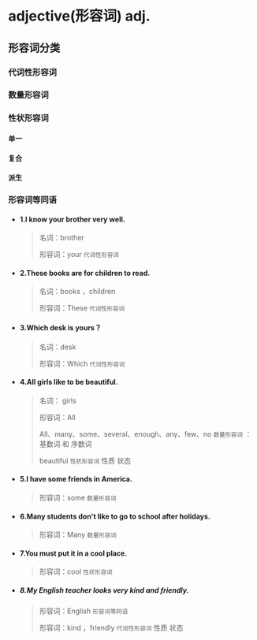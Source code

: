 # adjective(形容词) adj.

## 形容词分类

### 代词性形容词

### 数量形容词

### 性状形容词

#### 单一

#### 复合

#### 派生

### 形容词等同语





- #### 1.I know your brother very well.

  > 名词：brother
  >
  > 形容词：your  `代词性形容词`

- #### 2.These books are for children to read.

  > 名词：books ，children 
  >
  > 形容词：These `代词性形容词`

- #### 3.Which desk is yours？

  > 名词：desk
  >
  > 形容词：Which `代词性形容词`

- #### 4.All girls like to be beautiful.

  > 名词： girls 
  >
  > 形容词：All 
  >
  > All、many、some、several、enough、any、few、no `数量形容词` ：基数词 和 序数词
  >
  > beautiful  `性状形容词`  性质 状态

- #### 5.I have some friends in America.

  > 形容词：some `数量形容词`

- #### 6.Many students don't like to go to school after holidays.

  > 形容词：Many `数量形容词`

- #### 7.You must put it in a cool place.

  > 形容词：cool `性状形容词`

- ##### 8.My English teacher looks very kind and friendly.

  > 形容词：English `形容词等同语`
  >
  > 形容词：kind ，friendly `代词性形容词`   性质 状态

### 